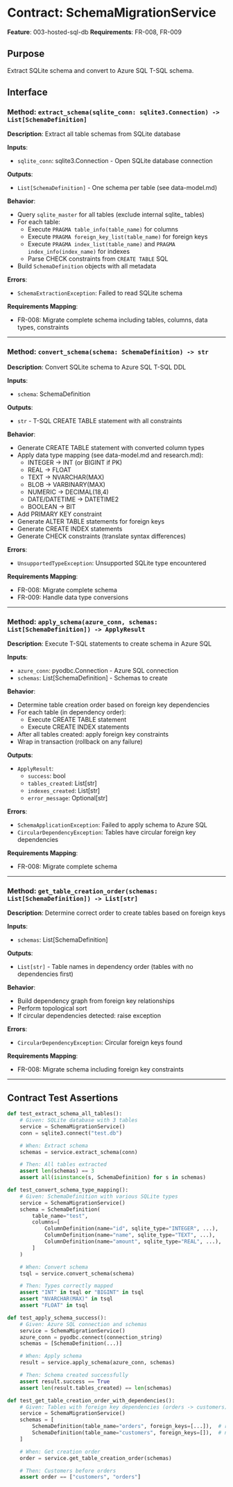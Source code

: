 # Contract: SchemaMigrationService

**Feature**: 003-hosted-sql-db
**Requirements**: FR-008, FR-009

## Purpose

Extract SQLite schema and convert to Azure SQL T-SQL schema.

## Interface

### Method: `extract_schema(sqlite_conn: sqlite3.Connection) -> List[SchemaDefinition]`

**Description**: Extract all table schemas from SQLite database

**Inputs**:
- `sqlite_conn`: sqlite3.Connection - Open SQLite database connection

**Outputs**:
- `List[SchemaDefinition]` - One schema per table (see data-model.md)

**Behavior**:
- Query `sqlite_master` for all tables (exclude internal sqlite_ tables)
- For each table:
  - Execute `PRAGMA table_info(table_name)` for columns
  - Execute `PRAGMA foreign_key_list(table_name)` for foreign keys
  - Execute `PRAGMA index_list(table_name)` and `PRAGMA index_info(index_name)` for indexes
  - Parse CHECK constraints from `CREATE TABLE` SQL
- Build `SchemaDefinition` objects with all metadata

**Errors**:
- `SchemaExtractionException`: Failed to read SQLite schema

**Requirements Mapping**:
- FR-008: Migrate complete schema including tables, columns, data types, constraints

---

### Method: `convert_schema(schema: SchemaDefinition) -> str`

**Description**: Convert SQLite schema to Azure SQL T-SQL DDL

**Inputs**:
- `schema`: SchemaDefinition

**Outputs**:
- `str` - T-SQL CREATE TABLE statement with all constraints

**Behavior**:
- Generate CREATE TABLE statement with converted column types
- Apply data type mapping (see data-model.md and research.md):
  - INTEGER → INT (or BIGINT if PK)
  - REAL → FLOAT
  - TEXT → NVARCHAR(MAX)
  - BLOB → VARBINARY(MAX)
  - NUMERIC → DECIMAL(18,4)
  - DATE/DATETIME → DATETIME2
  - BOOLEAN → BIT
- Add PRIMARY KEY constraint
- Generate ALTER TABLE statements for foreign keys
- Generate CREATE INDEX statements
- Generate CHECK constraints (translate syntax differences)

**Errors**:
- `UnsupportedTypeException`: Unsupported SQLite type encountered

**Requirements Mapping**:
- FR-008: Migrate complete schema
- FR-009: Handle data type conversions

---

### Method: `apply_schema(azure_conn, schemas: List[SchemaDefinition]) -> ApplyResult`

**Description**: Execute T-SQL statements to create schema in Azure SQL

**Inputs**:
- `azure_conn`: pyodbc.Connection - Azure SQL connection
- `schemas`: List[SchemaDefinition] - Schemas to create

**Behavior**:
- Determine table creation order based on foreign key dependencies
- For each table (in dependency order):
  - Execute CREATE TABLE statement
  - Execute CREATE INDEX statements
- After all tables created: apply foreign key constraints
- Wrap in transaction (rollback on any failure)

**Outputs**:
- `ApplyResult`:
  - `success`: bool
  - `tables_created`: List[str]
  - `indexes_created`: List[str]
  - `error_message`: Optional[str]

**Errors**:
- `SchemaApplicationException`: Failed to apply schema to Azure SQL
- `CircularDependencyException`: Tables have circular foreign key dependencies

**Requirements Mapping**:
- FR-008: Migrate complete schema

---

### Method: `get_table_creation_order(schemas: List[SchemaDefinition]) -> List[str]`

**Description**: Determine correct order to create tables based on foreign keys

**Inputs**:
- `schemas`: List[SchemaDefinition]

**Outputs**:
- `List[str]` - Table names in dependency order (tables with no dependencies first)

**Behavior**:
- Build dependency graph from foreign key relationships
- Perform topological sort
- If circular dependencies detected: raise exception

**Errors**:
- `CircularDependencyException`: Circular foreign keys found

**Requirements Mapping**:
- FR-008: Migrate schema including foreign key constraints

---

## Contract Test Assertions

```python
def test_extract_schema_all_tables():
    # Given: SQLite database with 3 tables
    service = SchemaMigrationService()
    conn = sqlite3.connect("test.db")

    # When: Extract schema
    schemas = service.extract_schema(conn)

    # Then: All tables extracted
    assert len(schemas) == 3
    assert all(isinstance(s, SchemaDefinition) for s in schemas)

def test_convert_schema_type_mapping():
    # Given: SchemaDefinition with various SQLite types
    service = SchemaMigrationService()
    schema = SchemaDefinition(
        table_name="test",
        columns=[
            ColumnDefinition(name="id", sqlite_type="INTEGER", ...),
            ColumnDefinition(name="name", sqlite_type="TEXT", ...),
            ColumnDefinition(name="amount", sqlite_type="REAL", ...),
        ]
    )

    # When: Convert schema
    tsql = service.convert_schema(schema)

    # Then: Types correctly mapped
    assert "INT" in tsql or "BIGINT" in tsql
    assert "NVARCHAR(MAX)" in tsql
    assert "FLOAT" in tsql

def test_apply_schema_success():
    # Given: Azure SQL connection and schemas
    service = SchemaMigrationService()
    azure_conn = pyodbc.connect(connection_string)
    schemas = [SchemaDefinition(...)]

    # When: Apply schema
    result = service.apply_schema(azure_conn, schemas)

    # Then: Schema created successfully
    assert result.success == True
    assert len(result.tables_created) == len(schemas)

def test_get_table_creation_order_with_dependencies():
    # Given: Tables with foreign key dependencies (orders -> customers)
    service = SchemaMigrationService()
    schemas = [
        SchemaDefinition(table_name="orders", foreign_keys=[...]),  # references customers
        SchemaDefinition(table_name="customers", foreign_keys=[]),  # no dependencies
    ]

    # When: Get creation order
    order = service.get_table_creation_order(schemas)

    # Then: Customers before orders
    assert order == ["customers", "orders"]
```
